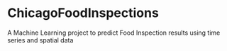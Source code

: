 # ChicagoFoodInspections
A Machine Learning project to predict Food Inspection results using time series and spatial data
